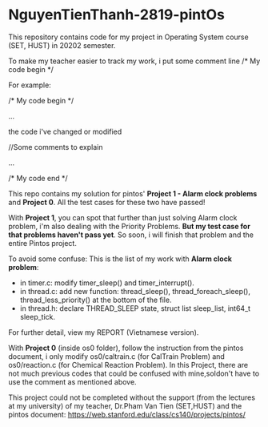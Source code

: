 # NguyenTienThanh-2819-pintOs
This repository contains code for my project in Operating System course  (SET, HUST) in 20202 semester.

To make my teacher easier to track my work, i put some comment line /* My code begin */

For example:

/* My code begin */

...

the code i've changed or modified

//Some comments to explain

...

/* My code end */

This repo contains my solution for pintos' **Project 1 - Alarm clock problems** and **Project 0**. All the test cases for these two have passed!

With **Project 1**, you can spot that further than just solving Alarm clock problem, i'm also dealing with the Priority Problems. **But my test case for that problems haven't pass yet**. So soon, i will finish that problem and the entire Pintos project.

To avoid some confuse: This is the list of my work with **Alarm clock problem**: 

 - in timer.c: modify timer_sleep() and timer_interrupt().
 - in thread.c: add new function: thread_sleep(), thread_foreach_sleep(), thread_less_priority() at the bottom of the file.
 - in thread.h: declare THREAD_SLEEP state, struct list sleep_list, int64_t sleep_tick.
 
For further detail, view my REPORT (Vietnamese version).

With **Project 0** (inside os0 folder), follow the instruction from the pintos document, i only modify os0/caltrain.c (for CalTrain Problem) and os0/reaction.c (for Chemical Reaction Problem). In this Project, there are not much previous codes that could be confused with mine,soIdon't have to use the comment as mentioned above.

This project could not be completed without the support (from the lectures at my university) of my teacher, Dr.Pham Van Tien (SET,HUST) and the pintos document: https://web.stanford.edu/class/cs140/projects/pintos/
